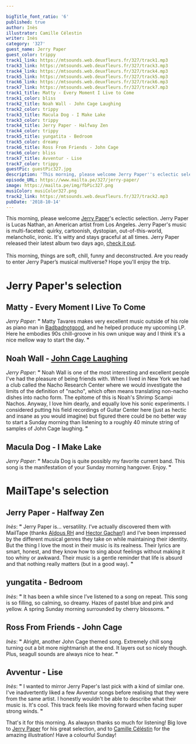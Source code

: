 ```yaml
---

bigTitle_font_ratio: '6'
published: true
author: Inès
illustrator: Camille Célestin
writer: Inès
category: '327'
guest_name: Jerry Paper
guest_color: trippy
track1_link: https://mtsounds.web.deuxfleurs.fr/327/track1.mp3
track3_link: https://mtsounds.web.deuxfleurs.fr/327/track3.mp3
track4_link: https://mtsounds.web.deuxfleurs.fr/327/track4.mp3
track5_link: https://mtsounds.web.deuxfleurs.fr/327/track5.mp3
track6_link: https://mtsounds.web.deuxfleurs.fr/327/track6.mp3
track7_link: https://mtsounds.web.deuxfleurs.fr/327/track7.mp3
track1_title: Matty - Every Moment I Live to Come
track1_color: bliss
track2_title: Noah Wall - John Cage Laughing
track2_color: trippy
track3_title: Macula Dog - I Make Lake
track3_color: trippy
track4_title: Jerry Paper - Halfway Zen
track4_color: trippy
track5_title: yungatita - Bedroom
track5_color: dreamy
track6_title: Ross From Friends - John Cage
track6_color: bliss
track7_title: Avventur - Lise
track7_color: trippy
guestPic: guestPic327.jpg
description: 'This morning, please welcome Jerry Paper''s eclectic selection. His music is multi-faceted. It''s witty and stays graceful at all times. Are you ready to enter Jerry Paper’s musical multiverse? '
episode_URL: https://www.mailta.pe/327/jerry-paper/
image: https://mailta.pe/img/fbPic327.png
musiColor: musiColor327.png
track2_link: https://mtsounds.web.deuxfleurs.fr/327/track2.mp3
pubDate: '2018-10-14'
---
```

This morning, please welcome [Jerry Paper](https://jerrypaper.bandcamp.com/)'s eclectic selection. Jerry Paper is Lucas Nathan, an American artist from Los Angeles. Jerry Paper's music is multi-faceted: quirky, cartoonish, dystopian, out-of-this-world, melancholic, ironic. It's witty and stays graceful at all times. Jerry Paper released their latest album two days ago, [check it out](https://www.stonesthrow.com/store/album/jerrypaper/like-a-baby). 
<br><br>
This morning, things are soft, chill, funny and deconstructed. Are you ready to enter Jerry Paper’s musical multiverse? Hope you'll enjoy the trip.


# Jerry Paper's selection

## Matty - Every Moment I Live To Come
_Jerry Paper_: **"** Matty Tavares makes very excellent music outside of his role as piano man in [Badbadnotgood](https://www.mailta.pe/110/bbng/), and he helped produce my upcoming LP. Here he embodies 90s chill-groove in his own unique way and I think it's a nice mellow way to start the day. **"** 

## Noah Wall - [John Cage Laughing](https://soundcloud.com/noahwall/john-cage-laughing)
_Jerry Paper_: **"** Noah Wall is one of the most interesting and excellent people I've had the pleasure of being friends with. When I lived in New York we had a club called the Nacho Research Center where we would investigate the limits of the definition of "nacho", which often means translating non-nacho dishes into nacho form. The epitome of this is Noah's Shrimp Scampi Nachos. Anyway, I love him dearly, and equally love his sonic experiments. I considered putting his field recordings of Guitar Center here (just as hectic and insane as you would imagine) but figured there could be no better way to start a Sunday morning than listening to a roughly 40 minute string of samples of John Cage laughing. **"** 

## Macula Dog - I Make Lake
_Jerry Paper_: **"** Macula Dog is quite possibly my favorite current band. This song is the manifestation of your Sunday morning hangover. Enjoy. **"** 


# MailTape's selection

## Jerry Paper - Halfway Zen
_Inès_: **"** Jerry Paper is... versatility. I’ve actually discovered them with MailTape (thanks [Aldous RH](https://www.mailta.pe/274/aldous-rh/) and [Hector Gachan](https://www.mailta.pe/289/hector-gachan/)!) and I’ve been impressed by the different musical genres they take on while maintaining their identity. But the thing I love the most in their music is its realness. Their lyrics are smart, honest, and they know how to sing about feelings without making it too whiny or awkward. Their music is a gentle reminder that life is absurd and that nothing really matters (but in a good way). **"** 

## yungatita - Bedroom
_Inès_: **"** It has been a while since I’ve listened to a song on repeat. This song is so filling, so calming, so dreamy. Hazes of pastel blue and pink and yellow. A spring Sunday morning surrounded by cherry blossoms. **"** 

## Ross From Friends - John Cage
_Inès_: **"** Alright, another John Cage themed song. Extremely chill song turning out a bit more nightmarish at the end. It layers out so nicely though. Plus, seagull sounds are always nice to hear. **"** 

## Avventur - Lise
_Inès_: **"** I wanted to mirror Jerry Paper's last pick with a kind of similar one. I've inadvertently liked a few Avventur songs before realising that they were from the same artist. I honestly wouldn't be able to describe what their music is. It's cool. This track feels like moving forward when facing super strong winds. **"** 


That's it for this morning. As alwaysn thanks so much for listening! Big love to [Jerry Paper](https://jerrypaper.bandcamp.com/) for his great selection, and to [Camille Céléstin](http://bravocamo.studio/) for the amazing illustration! Have a colourful Sunday!
